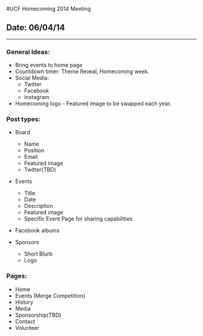 #UCF Homecoming 2014 Meeting
## Date: 06/04/14
____

### General Ideas:

* Bring events to home page
* Countdown timer: Theme Reveal, Homecoming week.
* Social Media:
	* Twitter 
	* Facebook
	* Instagram
* Homecoming logo - Featured image to be swapped each year.


### Post types:

* Board
	* Name
	* Position
	* Email
	* Featured image
	* Twitter(TBD)
	
* Events
	* Title
	* Date
	* Description
	* Featured image
	* Specific Event Page for sharing capabilities
	
* Facebook albums

* Sponsors
	* Short Blurb
	* Logo
	
### Pages:

* Home
* Events (Merge Competition)
* History
* Media
* Sponsorship(TBD)
* Contact
* Volunteer